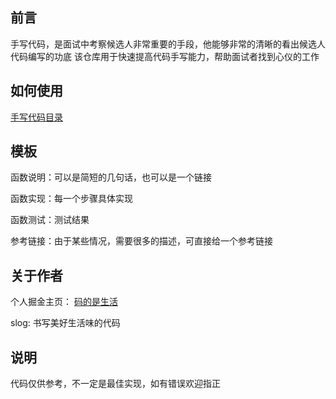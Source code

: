## 前言
手写代码，是面试中考察候选人非常重要的手段，他能够非常的清晰的看出候选人代码编写的功底
该仓库用于快速提高代码手写能力，帮助面试者找到心仪的工作

## 如何使用
[手写代码目录]()

## 模板
函数说明：可以是简短的几句话，也可以是一个链接

函数实现：每一个步骤具体实现

函数测试：测试结果

参考链接：由于某些情况，需要很多的描述，可直接给一个参考链接

## 关于作者
个人掘金主页： [码的是生活](https://juejin.cn/user/2823201590884238)

slog: 书写美好生活味的代码

## 说明
代码仅供参考，不一定是最佳实现，如有错误欢迎指正